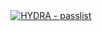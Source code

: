 <div align="center">
<a href="https://github.com/dimazxc1/brute-forse-HYDRA.git" title="This the most dirty Niiger that i ever seen">
  <img src="https://img.shields.io/static/v1?label=HYDRA&message=passlist&color=purple&logo=github" alt="HYDRA - passlist">
</a>
<a href="https://github.com/dimazxc1/brute-forse-HYDRA.git">
<a title="This the most dirty Niiger that i ever seen">
</div>

